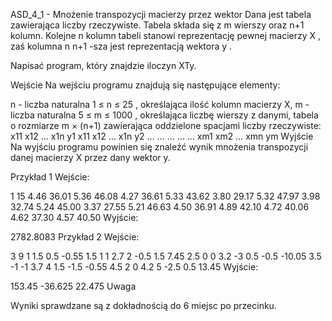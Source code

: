 ASD_4_1 - Mnożenie transpozycji macierzy przez wektor
Dana jest tabela zawierająca liczby rzeczywiste. Tabela składa się z m wierszy oraz n+1 kolumn. Kolejne n kolumn tabeli stanowi reprezentację pewnej macierzy X , zaś kolumna n n+1 -sza jest reprezentacją wektora y .

Napisać program, który znajdzie iloczyn XTy.

Wejście
Na wejściu programu znajdują się następujące elementy:

n - liczba naturalna 1 ≤ n ≤ 25 , określająca ilość kolumn macierzy X,
m - liczba naturalna 5 ≤ m ≤ 1000 , określająca liczbę wierszy z danymi,
tabela o rozmiarze m × (n+1) zawierająca oddzielone spacjami liczby rzeczywiste:
x11 x12 … x1n y1
x11 x12 … x1n y2
… … … … …
xm1 xm2 … xmn ym
Wyjście
Na wyjściu programu powinien się znaleźć wynik mnożenia transpozycji danej macierzy X przez dany wektor y.

Przykład 1
Wejście:

1
15
4.46 36.01
5.36 46.08
4.27 36.61
5.33 43.62
3.80 29.17
5.32 47.97
3.98 32.74
5.24 45.00
3.37 27.55
5.21 46.63
4.50 36.91
4.89 42.10
4.72 40.06
4.62 37.30
4.57 40.50
Wyjście:

2782.8083
Przykład 2
Wejście:

3
9
1 1.5 0.5 -0.55
1.5 1 1 2.7
2 -0.5 1.5 7.45
2.5 0 0 3.2
-3 0.5 -0.5 -10.05
3.5 -1 -1 3.7
4 1.5 -1.5 -0.55
4.5 2 0 4.2
5 -2.5 0.5 13.45
Wyjście:

153.45 -36.625 22.475
Uwaga

Wyniki sprawdzane są z dokładnością do 6 miejsc po przecinku.